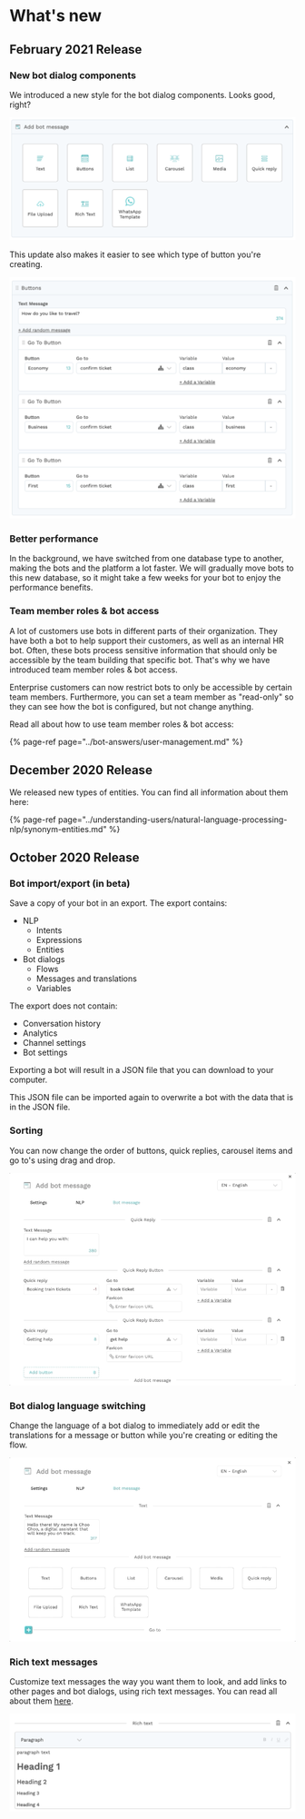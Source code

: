 # What's new

## February 2021 Release

### New bot dialog components

We introduced a new style for the bot dialog components. Looks good, right?

![](../.gitbook/assets/image%20%28399%29.png)

This update also makes it easier to see which type of button you're creating.

![](../.gitbook/assets/screenshot-2021-02-09-at-15.07.07.png)

### Better performance

In the background, we have switched from one database type to another, making the bots and the platform a lot faster. We will gradually move bots to this new database, so it might take a few weeks for your bot to enjoy the performance benefits.

### Team member roles & bot access

A lot of customers use bots in different parts of their organization. They have both a bot to help support their customers, as well as an internal HR bot. Often, these bots process sensitive information that should only be accessible by the team building that specific bot. That's why we have introduced team member roles & bot access.

Enterprise customers can now restrict bots to only be accessible by certain team members. Furthermore, you can set a team member as "read-only" so they can see how the bot is configured, but not change anything.

Read all about how to use team member roles & bot access:

{% page-ref page="../bot-answers/user-management.md" %}

## December 2020 Release

We released new types of entities. You can find all information about them here:

{% page-ref page="../understanding-users/natural-language-processing-nlp/synonym-entities.md" %}

## October 2020 Release

### Bot import/export \(in beta\)

Save a copy of your bot in an export. The export contains:

* NLP
  * Intents
  * Expressions
  * Entities
* Bot dialogs
  * Flows
  * Messages and translations
  * Variables

The export does not contain:

* Conversation history
* Analytics
* Channel settings
* Bot settings

Exporting a bot will result in a JSON file that you can download to your computer.

This JSON file can be imported again to overwrite a bot with the data that is in the JSON file.

### Sorting

You can now change the order of buttons, quick replies, carousel items and go to's using drag and drop.

![](../.gitbook/assets/nov-24-2020-15-29-40.gif)

### Bot dialog language switching

Change the language of a bot dialog to immediately add or edit the translations for a message or button while you're creating or editing the flow.

![](../.gitbook/assets/nov-24-2020-15-26-26.gif)

### Rich text messages

Customize text messages the way you want them to look, and add links to other pages and bot dialogs, using rich text messages. You can read all about them [here](../bot-answers/dialog-state/message-components.md#rich-text).

![](../.gitbook/assets/image%20%28325%29.png)



